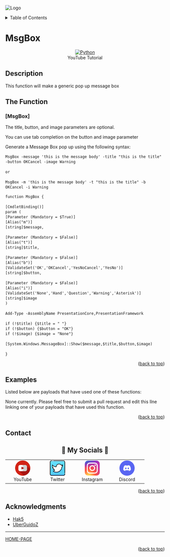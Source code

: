![Logo](https://github.com/I-Am-Jakoby/hak5-submissions/blob/main/Assets/logo-170-px.png?raw=true)

<!-- TABLE OF CONTENTS -->
<details>
  <summary>Table of Contents</summary>
  <ol>
    <li><a href="#Description">Description</a></li>
    <li><a href="#The-Function">The Function</a></li>
    <li><a href="#Examples">Examples</a></li>
    <li><a href="#Contact">Contact</a></li>
    <li><a href="#Acknowledgments">Acknowledgments</a></li>
  </ol>
</details>

# MsgBox

<p align="center">
      <a href="https://www.youtube.com/watch?v=pQiwKUMK2x4">
        <img src=https://i.ytimg.com/vi/pQiwKUMK2x4/hqdefault.jpg width="300" alt="Python" />
      </a>
      <br>YouTube Tutorial	
</p>

## Description

This function will make a generic pop up message box 

## The Function

### [MsgBox] 

The title, button, and image parameters are optional.

You can use tab completion on the button and image parameter

Generate a Message Box pop up using the following syntax: 

 ```
MsgBox -message 'this is the message body' -title "this is the title" -button OKCancel -image Warning

or

MsgBox -m 'this is the message body' -t "this is the title" -b OKCancel -i Warning
```

```
function MsgBox {

[CmdletBinding()]
param (	
[Parameter (Mandatory = $True)]
[Alias("m")]
[string]$message,

[Parameter (Mandatory = $False)]
[Alias("t")]
[string]$title,

[Parameter (Mandatory = $False)]
[Alias("b")]
[ValidateSet('OK','OKCancel','YesNoCancel','YesNo')]
[string]$button,

[Parameter (Mandatory = $False)]
[Alias("i")]
[ValidateSet('None','Hand','Question','Warning','Asterisk')]
[string]$image
)

Add-Type -AssemblyName PresentationCore,PresentationFramework

if (!$title) {$title = " "}
if (!$button) {$button = "OK"}
if (!$image) {$image = "None"}

[System.Windows.MessageBox]::Show($message,$title,$button,$image)

}
```

<p align="right">(<a href="#top">back to top</a>)</p>


## Examples 
[//]: # (Examples of scripts that have used your function) 
Listed below are payloads that have used one of these functions:

None currently. Please feel free to submit a pull request and edit this llne linking one of your payloads that have used this function.


<p align="right">(<a href="#top">back to top</a>)</p>

<!-- CONTACT -->
## Contact

<h2 align="center">📱 My Socials 📱</h2>
<div align=center>
<table>
  <tr>
    <td align="center" width="96">
      <a href="https://youtube.com/c/IamJakoby?sub_confirmation=1">
        <img src=https://github.com/I-Am-Jakoby/I-Am-Jakoby/blob/main/img/youtube-svgrepo-com.svg width="48" height="48" alt="C#" />
      </a>
      <br>YouTube
    </td>
    <td align="center" width="96">
      <a href="https://twitter.com/I_Am_Jakoby">
        <img src=https://github.com/I-Am-Jakoby/I-Am-Jakoby/blob/main/img/twitter.png width="48" height="48" alt="Python" />
      </a>
      <br>Twitter
    </td>
    <td align="center" width="96">
      <a href="https://www.instagram.com/i_am_jakoby/">
        <img src=https://github.com/I-Am-Jakoby/I-Am-Jakoby/blob/main/img/insta.png width="48" height="48" alt="Golang" />
      </a>
      <br>Instagram
    </td>
    <td align="center" width="96">
      <a href="https://discord.gg/MYYER2ZcJF">
        <img src=https://github.com/I-Am-Jakoby/I-Am-Jakoby/blob/main/img/discord-v2-svgrepo-com.svg width="48" height="48" alt="Jsonnet" />
      </a>
      <br>Discord
    </td>
  </tr>
</table>
</div>



<p align="right">(<a href="#top">back to top</a>)</p>

<!-- ACKNOWLEDGMENTS -->
## Acknowledgments

* [Hak5](https://hak5.org/)
* [UberGuidoZ](https://github.com/UberGuidoZ)

***

[HOME-PAGE](https://github.com/I-Am-Jakoby/PowerShell-for-Hackers)

<p align="right">(<a href="#top">back to top</a>)</p>
